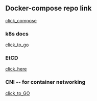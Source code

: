 ## Docker-compose repo link 

[click_compose](https://github.com/redashu/docker-compose.git)

### k8s docs 

[click_to_go](https://kubernetes.io/docs/home/)

### EtCD 

[click_here](https://etcd.io/docs/v3.5/install/)

### CNI -- for container networking 

[click_to_GO](https://github.com/containernetworking/cni.git)





